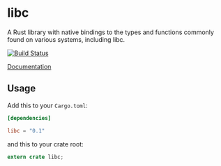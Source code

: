 libc
====

A Rust library with native bindings to the types and functions commonly found on
various systems, including libc.

[![Build Status](https://travis-ci.org/rust-lang/libc.svg?branch=master)](https://travis-ci.org/rust-lang/libc)

[Documentation](http://doc.rust-lang.org/libc)

## Usage

Add this to your `Cargo.toml`:

```toml
[dependencies]

libc = "0.1"
```

and this to your crate root:

```rust
extern crate libc;
```
